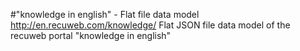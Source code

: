 #"knowledge in english" - Flat file data model
http://en.recuweb.com/knowledge/
Flat JSON file data model of the recuweb portal "knowledge in english"
